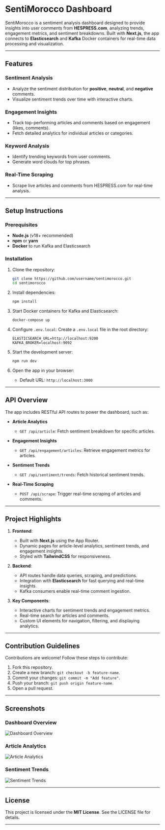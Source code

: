 # SentiMorocco Dashboard

SentiMorocco is a sentiment analysis dashboard designed to provide insights into user comments from **HESPRESS.com**, analyzing trends, engagement metrics, and sentiment breakdowns. Built with **Next.js**, the app connects to **Elasticsearch** and **Kafka** Docker containers for real-time data processing and visualization.

---

## Features

### **Sentiment Analysis**

- Analyze the sentiment distribution for **positive**, **neutral**, and **negative** comments.
- Visualize sentiment trends over time with interactive charts.

### **Engagement Insights**

- Track top-performing articles and comments based on engagement (likes, comments).
- Fetch detailed analytics for individual articles or categories.

### **Keyword Analysis**

- Identify trending keywords from user comments.
- Generate word clouds for top phrases.

### **Real-Time Scraping**

- Scrape live articles and comments from HESPRESS.com for real-time analysis.

---

## Setup Instructions

### **Prerequisites**

- **Node.js** (v18+ recommended)
- **npm** or **yarn**
- **Docker** to run Kafka and Elasticsearch

### **Installation**

1. Clone the repository:

   ```bash
   git clone https://github.com/username/sentimorocco.git
   cd sentimorocco
   ```

2. Install dependencies:

   ```bash
   npm install
   ```

3. Start Docker containers for Kafka and Elasticsearch:

   ```bash
   docker-compose up
   ```

4. Configure `.env.local`:
   Create a `.env.local` file in the root directory:

   ```env
   ELASTICSEARCH_URL=http://localhost:9200
   KAFKA_BROKER=localhost:9092
   ```

5. Start the development server:

   ```bash
   npm run dev
   ```

6. Open the app in your browser:
   - Default URL: `http://localhost:3000`

---

## API Overview

The app includes RESTful API routes to power the dashboard, such as:

- **Article Analytics**
  - `GET /api/article`: Fetch sentiment breakdown for specific articles.
- **Engagement Insights**

  - `GET /api/engagement/articles`: Retrieve engagement metrics for articles.

- **Sentiment Trends**

  - `GET /api/sentiment/trends`: Fetch historical sentiment trends.

- **Real-Time Scraping**
  - `POST /api/scrape`: Trigger real-time scraping of articles and comments.

---

## Project Highlights

1. **Frontend**:

   - Built with **Next.js** using the App Router.
   - Dynamic pages for article-level analytics, sentiment trends, and engagement insights.
   - Styled with **TailwindCSS** for responsiveness.

2. **Backend**:

   - API routes handle data queries, scraping, and predictions.
   - Integration with **Elasticsearch** for fast querying and real-time insights.
   - Kafka consumers enable real-time comment ingestion.

3. **Key Components**:
   - Interactive charts for sentiment trends and engagement metrics.
   - Real-time search for articles and comments.
   - Custom UI elements for navigation, filtering, and displaying analytics.

---

## Contribution Guidelines

Contributions are welcome! Follow these steps to contribute:

1. Fork this repository.
2. Create a new branch: `git checkout -b feature-name`.
3. Commit your changes: `git commit -m "Add feature"`.
4. Push your branch: `git push origin feature-name`.
5. Open a pull request.

---

## Screenshots

### **Dashboard Overview**

![Dashboard Overview](screenshots/dashboard-overview.png)

### **Article Analytics**

![Article Analytics](screenshots/article-analytics.png)

### **Sentiment Trends**

![Sentiment Trends](screenshots/sentiment-trends.png)

---

## License

This project is licensed under the **MIT License**. See the LICENSE file for details.

---
